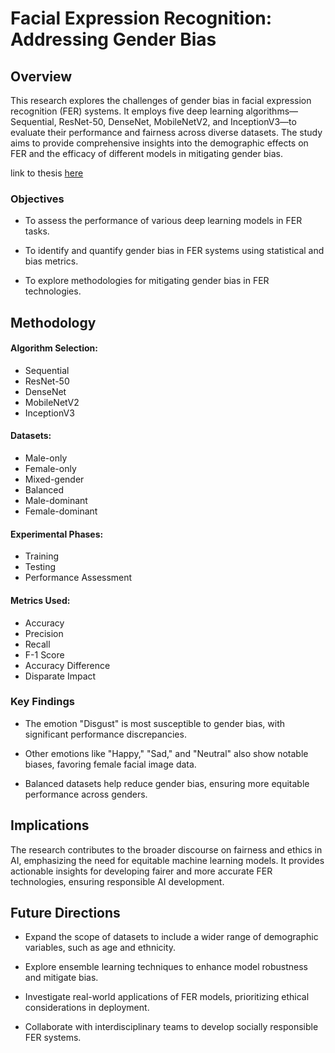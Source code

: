 # Facial Expression Recognition: Addressing Gender Bias
## Overview
This research explores the challenges of gender bias in facial expression recognition (FER) systems. It employs five deep learning algorithms—Sequential, ResNet-50, DenseNet, MobileNetV2, and InceptionV3—to evaluate their performance and fairness across diverse datasets. The study aims to provide comprehensive insights into the demographic effects on FER and the efficacy of different models in mitigating gender bias.

link to thesis [here](file:///C:/Users/abdul/Downloads/F24%20Thesis%20-%20Abdul-Mohammed%20(Approved).pdf)

### Objectives
- To assess the performance of various deep learning models in FER tasks.

- To identify and quantify gender bias in FER systems using statistical and bias metrics.

- To explore methodologies for mitigating gender bias in FER technologies.

## Methodology
#### Algorithm Selection:

- Sequential
- ResNet-50
- DenseNet
- MobileNetV2
- InceptionV3
#### Datasets:

- Male-only
- Female-only
- Mixed-gender
- Balanced
- Male-dominant
- Female-dominant
#### Experimental Phases:

- Training
- Testing
- Performance Assessment
#### Metrics Used:

- Accuracy
- Precision
- Recall
- F-1 Score
- Accuracy Difference
- Disparate Impact
### Key Findings
- The emotion "Disgust" is most susceptible to gender bias, with significant performance discrepancies.

- Other emotions like "Happy," "Sad," and "Neutral" also show notable biases, favoring female facial image data.

- Balanced datasets help reduce gender bias, ensuring more equitable performance across genders.

## Implications
The research contributes to the broader discourse on fairness and ethics in AI, emphasizing the need for equitable machine learning models.
It provides actionable insights for developing fairer and more accurate FER technologies, ensuring responsible AI development.
## Future Directions
- Expand the scope of datasets to include a wider range of demographic variables, such as age and ethnicity.

- Explore ensemble learning techniques to enhance model robustness and mitigate bias.

- Investigate real-world applications of FER models, prioritizing ethical considerations in deployment.

- Collaborate with interdisciplinary teams to develop socially responsible FER systems.
